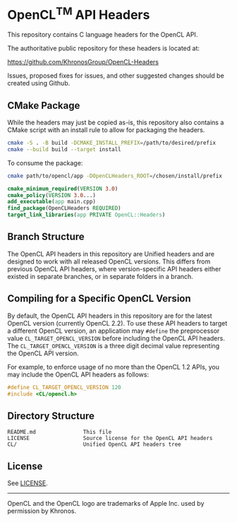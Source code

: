 # OpenCL<sup>TM</sup> API Headers

This repository contains C language headers for the OpenCL API.

The authoritative public repository for these headers is located at:

https://github.com/KhronosGroup/OpenCL-Headers

Issues, proposed fixes for issues, and other suggested changes should be
created using Github.

## CMake Package
While the headers may just be copied as-is, this repository also contains a
CMake script with an install rule to allow for packaging the headers.

```bash
cmake -S . -B build -DCMAKE_INSTALL_PREFIX=/path/to/desired/prefix
cmake --build build --target install
```
 
To consume the package:

```bash
cmake path/to/opencl/app -DOpenCLHeaders_ROOT=/chosen/install/prefix
```

```cmake
cmake_minimum_required(VERSION 3.0)
cmake_policy(VERSION 3.0...)
add_executable(app main.cpp)
find_package(OpenCLHeaders REQUIRED)
target_link_libraries(app PRIVATE OpenCL::Headers)
```

## Branch Structure

The OpenCL API headers in this repository are Unified headers and are designed
to work with all released OpenCL versions.  This differs from previous OpenCL
API headers, where version-specific API headers either existed in separate
branches, or in separate folders in a branch.

## Compiling for a Specific OpenCL Version

By default, the OpenCL API headers in this repository are for the latest
OpenCL version (currently OpenCL 2.2).  To use these API headers to target
a different OpenCL version, an application may `#define` the preprocessor
value `CL_TARGET_OPENCL_VERSION` before including the OpenCL API headers.
The `CL_TARGET_OPENCL_VERSION` is a three digit decimal value representing
the OpenCL API version.

For example, to enforce usage of no more than the OpenCL 1.2 APIs, you may
include the OpenCL API headers as follows:

```c
#define CL_TARGET_OPENCL_VERSION 120
#include <CL/opencl.h>
```

## Directory Structure

```
README.md               This file
LICENSE                 Source license for the OpenCL API headers
CL/                     Unified OpenCL API headers tree
```

## License

See [LICENSE](LICENSE).

---

OpenCL and the OpenCL logo are trademarks of Apple Inc. used by permission by Khronos.

